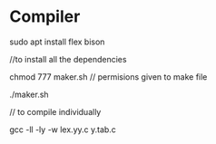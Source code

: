 # Compiler
sudo apt install flex bison

//to install all the dependencies

chmod 777 maker.sh // permisions given to make file

./maker.sh

// to compile individually

gcc -ll -ly -w lex.yy.c y.tab.c
